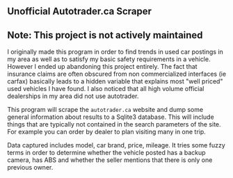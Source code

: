 Unofficial Autotrader.ca Scraper
---------------
## Note:  This project is not actively maintained


I originally made this program in order to find trends in used car postings in my area as well as to satisfy my basic
safety requirements in a vehicle.  However I ended up abandoning this project entirely. The fact that insurance claims are 
often obscured from non commercialized interfaces (ie carfax) basically leads to a hidden variable that explains
most "well priced" used vehicles I have found. I also noticed that all high volume official dealerships in my area did not 
use autotrader.  

This program will scrape the `autotrader.ca` website and dump some general information about results
to a Sqlite3 database.  This will include things that are typically not contained in the search parameters
of the site.  For example you can order by dealer to plan visiting many in one trip.  

Data captured includes model, car brand, price, mileage.  It tries some fuzzy terms in order to determine
whether the vehicle posted has a backup camera, has ABS and whether the seller mentions that there is only 
one previous owner.
